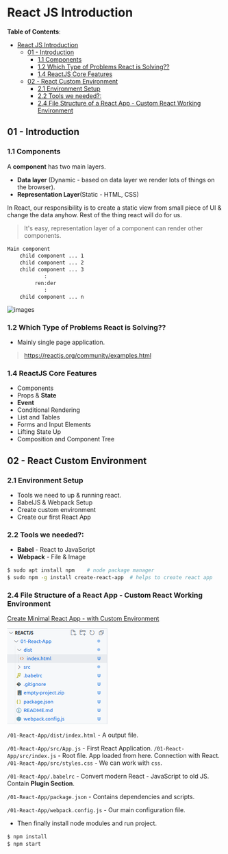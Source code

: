 # React JS Introduction

**Table of Contents**:

- [React JS Introduction](#react-js-introduction)
  - [01 - Introduction](#01---introduction)
    - [1.1 Components](#11-components)
    - [1.2 Which Type of Problems React is Solving??](#12-which-type-of-problems-react-is-solving)
    - [1.4 ReactJS Core Features](#14-reactjs-core-features)
  - [02 - React Custom Environment](#02---react-custom-environment)
    - [2.1 Environment Setup](#21-environment-setup)
    - [2.2 Tools we needed?:](#22-tools-we-needed)
    - [2.4 File Structure of a React App - Custom React Working Environment](#24-file-structure-of-a-react-app---custom-react-working-environment)


## 01 - Introduction

### 1.1 Components

A **component** has two main layers.

- **Data layer** (Dynamic - based on data layer we render lots of things on the browser).
- **Representation Layer**(Static - HTML, CSS)

In React, our responsibility is to create a static view from small piece of UI & change the data anyhow. Rest of the thing react will do for us.

> It's easy, representation layer of a component can render other components.

```
Main component
    child component ... 1
    child component ... 2
    child component ... 3
            :
         ren:der
            :
    child component ... n

```

![images](https://reactjsexample.com/content/images/2021/06/example-tree--styled.jpg)

### 1.2 Which Type of Problems React is Solving??

- Mainly single page application.

> https://reactjs.org/community/examples.html

### 1.4 ReactJS Core Features

- Components
- Props & **State**
- **Event**
- Conditional Rendering
- List and Tables
- Forms and Input Elements
- Lifting State Up
- Composition and Component Tree

## 02 - React Custom Environment

### 2.1 Environment Setup

- Tools we need to up & running react.
- BabelJS & Webpack Setup
- Create custom environment
- Create our first React App

### 2.2 Tools we needed?:

- **Babel** - React to JavaScript 
- **Webpack** - File & Image

```bash
$ sudo apt install npm    # node package manager
$ sudo npm -g install create-react-app  # helps to create react app
```

### 2.4 File Structure of a React App - Custom React Working Environment

[Create Minimal React App - with Custom Environment](https://createapp.dev/webpack/react--babel--code-split-vendors--css--css-modules--png--react-hot-loader)

![images](images/1.png) 


`/01-React-App/dist/index.html` - A output file. 

`/01-React-App/src/App.js` - First React Application.
`/01-React-App/src/index.js` - Root file. App loaded from here. Connection with React.
`/01-React-App/src/styles.css` - We can work with `css`.

`/01-React-App/.babelrc` - Convert modern React - JavaScript to old JS. Contain **Plugin Section**.

`/01-React-App/package.json` - Contains dependencies and scripts.

`/01-React-App/webpack.config.js` - Our main configuration file. 

- Then finally install node modules and run project.

```bash
$ npm install
$ npm start
```